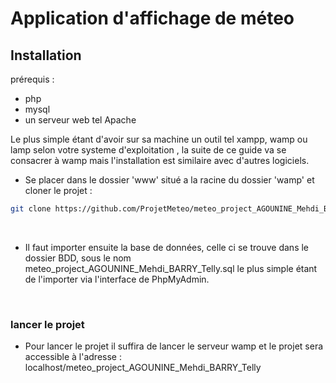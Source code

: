 # Application d'affichage de méteo

## Installation

prérequis :

- php
- mysql
- un serveur web tel Apache

Le plus simple étant d'avoir sur sa machine un outil tel xampp, wamp ou lamp selon votre systeme d'exploitation , la suite de ce guide va se consacrer à wamp mais l'installation est similaire avec d'autres logiciels.

- Se placer dans le dossier 'www' situé a la racine du dossier 'wamp' et cloner le projet : 
```sh
git clone https://github.com/ProjetMeteo/meteo_project_AGOUNINE_Mehdi_BARRY_Telly.git
```
<br>

- Il faut importer ensuite la base de données, celle ci se trouve dans le dossier BDD, sous le nom meteo_project_AGOUNINE_Mehdi_BARRY_Telly.sql
le plus simple étant de l'importer via l'interface de PhpMyAdmin.

<br>

### lancer le projet

- Pour lancer le projet il suffira de lancer le serveur wamp et le projet sera
accessible à l'adresse : localhost/meteo_project_AGOUNINE_Mehdi_BARRY_Telly